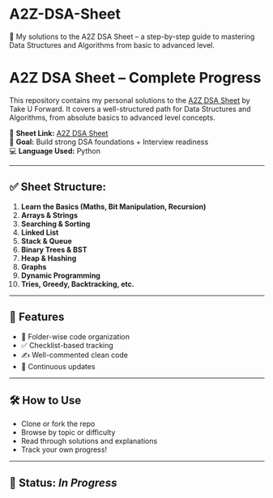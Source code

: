 # A2Z-DSA-Sheet
📘 My solutions to the A2Z DSA Sheet – a step-by-step guide to mastering Data Structures and Algorithms from basic to advanced level.

# A2Z DSA Sheet – Complete Progress

This repository contains my personal solutions to the [A2Z DSA Sheet](https://takeuforward.org/strivers-a2z-dsa-course/strivers-a2z-dsa-course-sheet-2) by Take U Forward. It covers a well-structured path for Data Structures and Algorithms, from absolute basics to advanced level concepts.

📘 **Sheet Link:** [A2Z DSA Sheet](https://takeuforward.org/strivers-a2z-dsa-course/strivers-a2z-dsa-course-sheet-2)  
🧠 **Goal:** Build strong DSA foundations + Interview readiness  
💻 **Language Used:** Python 

---

## ✅ Sheet Structure:

1. **Learn the Basics (Maths, Bit Manipulation, Recursion)**
2. **Arrays & Strings**
3. **Searching & Sorting**
4. **Linked List**
5. **Stack & Queue**
6. **Binary Trees & BST**
7. **Heap & Hashing**
8. **Graphs**
9. **Dynamic Programming**
10. **Tries, Greedy, Backtracking, etc.**

---

## 📌 Features
- 📂 Folder-wise code organization
- ✅ Checklist-based tracking
- ✍️ Well-commented clean code
- 🚀 Continuous updates

---

## 🛠 How to Use
- Clone or fork the repo
- Browse by topic or difficulty
- Read through solutions and explanations
- Track your own progress!

---

## 📅 Status: _In Progress_
